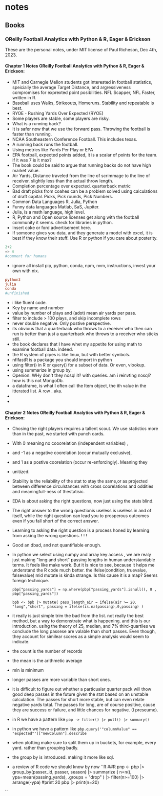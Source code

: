  # notes
## Books 
### OReilly Football Analytics with Python & R, Eager & Erickson
These are the personal notes, under MIT license of Paul Richeson, Dec 4th, 2023.
#### Chapter 1 Notes OReilly Football Analytics with Python & R, Eager & Erickson: 
 - MIT and Carnegie Mellon students got interested in football statistics, speicially the average Target Distance, and argressiveness compromises for exprexted point posibilities. NFL Scapper, NFL Faster, written in R. 
 - Baseball uses Walks, Strikeouts, Homeruns. Stability and repeatable is best.
 - RYOE - Rushing Yards Over Expected (RYOE)
 - Some players are stable, some players are risky.
 - What is a running back?
 - It is safer now that we use the forward pass. Throwing the football is faster than running.
 - NCAA Southeastern Conference Football. This includes texas.
 - A running back runs the football.
 - Using metrics like Yards Per Play or EPA
 - EPA football, expected points added, it is a scalar of points for the team. if it was 7 is it max?
 - The book could be said to argue that running backs do not have high market value.
 - Air Yards, Distance traveled from the line of scrimmage to the line of receiver. slightly less than the actual throw length.
 - Completion percentage over expected. quarterback metric
 - Bad draft picks from coahes can be a problem solved using calculations of draft capital. Picks, Pick rounds, Pick Numbers. 
 - Common Data Languages R, Julia, Python
 - Funny data languages Matlab, SaS, Jupiter.
 - Julia, is a math language, high level.
 - R, Python and Open source licenses get along with the football community it seems. check for libraries in python.
 - Insert coke or ford advertisement here.
 - If someone gives you data, and they generate a model with excel, it is best if they know their stuff. Use R or python if you care about posterity.
 ```py
2+2
=> 4
#comment for humans
```
 - ignore all install pip, python, conda, npm, nvm, instructions, invest your own with nix.
  ```nix.conf
python3
julia
conda
#unfinished
```
 - i like fluent code.
 - Key by name and number
 - value by number of plays and (adot) mean air yards per pass.
 - filter to include > 100 plays, and skip incomplete rows
 - never double negative. Only postive perspective.
 - its obvious that a quarterback who throws to a receiver who then can run is better than just a quarterback who throws to a receiver who sticks still.
 - the book declares that I have whet my appetite for using math to examine football data. indeed.
 - the R system of pipes is like linux, but with better symbols.
 - nflfastR is a package you should import in python
 - using filter() in R or query() for a subset of data. Or even, vlookup.
 - using summarize in group by.
 - Openion: WHy don't they nosql it? with queries. am i reinvting nosql? how is this not MongoDb.
 - a dataframe, is what I often call the Item object, the ith value in the itterated list.  A row . aka.
 - 
 - 
#### Chapter 2 Notes OReilly Football Analytics with Python & R, Eager & Erickson: 
 - Chosing the right players requires a tallent scout. We use statistics more than in the past, we started with punch cards.
 - With 0 meaning no cooorelation (independent variables) ,
 -  and -1 as a negative coorelation (occur mutually exclusive),
 -  and 1 as a postive coorelation (occur re-enforcingly). Meaning they 
 - unitized.
 - Stability is the reliability of the stat to stay the same,or as projected between difference circulstances with cross coorelations and oddities and meaningfull-ness of thestatisic.
 - EDA is about asking the right questions, now just using the stats blind.
 - The right answer to the wrong questionis useless is useless in and of itself, while the right question can lead you to prosperous outcomes even if you fall short of the correct answer.
 - Learning to asking the right question is a process honed by learning from asking the wrong questions. ! ! !
 - Good an dbad, and not quantifiable enough.
 - In python we select using numpy and array key access , we are realy just making "long and short" passing lengths in human understandable terms. It feels like make work. But it is nice to see, because it helps me understand the R code much better. the ifelse(condition, truevalue, falsevalue) mid mutate is kinda strange. Is this cause it is a map? Seems foreign technique.
 
   ``
   pbp["passing_yards"] = np.where(pbp["passing_yards"].isnull(), 0 , pbp["passing_yards"])
   ``

   
   ``
bpb <- bpb |> mutate( pass_length_air = ifelse(air >= 20, "long","short", passing = ifelse(is.na(passing),0,passing) )
   ``
   
 - it really is just simple trim the bad from the list. not really the best method, but a way to demonstrate what is happening. and this is our introduction.
usihg the theory of 25, median, and 7% third-quartiles we conclude the long passese are valable than short passes. Even though, they account for similear scores as a simple analysis would seem to indicate.
- the count is the number of records
- the mean is the arithmetic average
- min is minimum
- longer passes are more variable than short ones.
- it is difficult to figure out whether a particualar quarter pack will thow good deep passes in the future given the stat based on an unstable calculation. The passes for short more stable, but can even relate negative yards total. The passes for long, are of course positive, cause they are success or failure, and little chances for negative. (I preseume).
- in R we have a pattern like `` pbp -> filter() |> pull() |> summary()  ``
- in python we have a pattern like `` pbp.query('"columnValue" == "expected"')["newColumn"].describe ``
- when plotting make sure to split them up in buckets, for example, every yard. rather than grouping badly.
- the group by is introduced. making it more like sql.
- a review of  R code we should know by now
``R
##R
pnp <- pbp |> group_by(passer_id, passer, season) |> summarize ( n=n(), ypa=mean(passing_yards), .groups = "drop" ) |> filter(n>=100) |> arrange(-ypa)
#print 20
pbp |> print(n=20)

``

   
